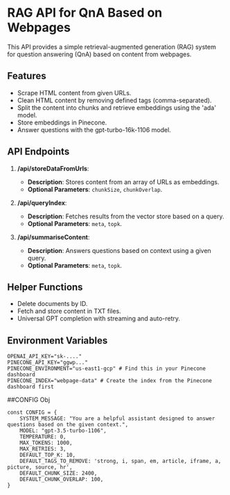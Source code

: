 # RAG API for QnA Based on Webpages

This API provides a simple retrieval-augmented generation (RAG) system for question answering (QnA) based on content from webpages.

## Features

- Scrape HTML content from given URLs.
- Clean HTML content by removing defined tags (comma-separated).
- Split the content into chunks and retrieve embeddings using the 'ada' model.
- Store embeddings in Pinecone.
- Answer questions with the gpt-turbo-16k-1106 model.

## API Endpoints

1. **/api/storeDataFromUrls**: 
   - **Description**: Stores content from an array of URLs as embeddings.
   - **Optional Parameters**: `chunkSize`, `chunkOverlap`.

2. **/api/queryIndex**: 
   - **Description**: Fetches results from the vector store based on a query.
   - **Optional Parameters**: `meta`, `topk`.

3. **/api/summariseContent**: 
   - **Description**: Answers questions based on context using a given query.
   - **Optional Parameters**: `meta`, `topk`.

## Helper Functions

- Delete documents by ID.
- Fetch and store content in TXT files.
- Universal GPT completion with streaming and auto-retry.

## Environment Variables

```env
OPENAI_API_KEY="sk-...."
PINECONE_API_KEY="ggwp..."
PINECONE_ENVIRONMENT="us-east1-gcp" # Find this in your Pinecone dashboard
PINECONE_INDEX="webpage-data" # Create the index from the Pinecone dashboard first
```
##CONFIG Obj
```
const CONFIG = {
    SYSTEM_MESSAGE: "You are a helpful assistant designed to answer questions based on the given context.",
    MODEL: "gpt-3.5-turbo-1106",
    TEMPERATURE: 0,
    MAX_TOKENS: 1000,
    MAX_RETRIES: 3,
    DEFAULT_TOP_K: 10,
    DEFAULT_TAGS_TO_REMOVE: 'strong, i, span, em, article, iframe, a, picture, source, hr',
    DEFAULT_CHUNK_SIZE: 2400,
    DEFAULT_CHUNK_OVERLAP: 100,
}
```
